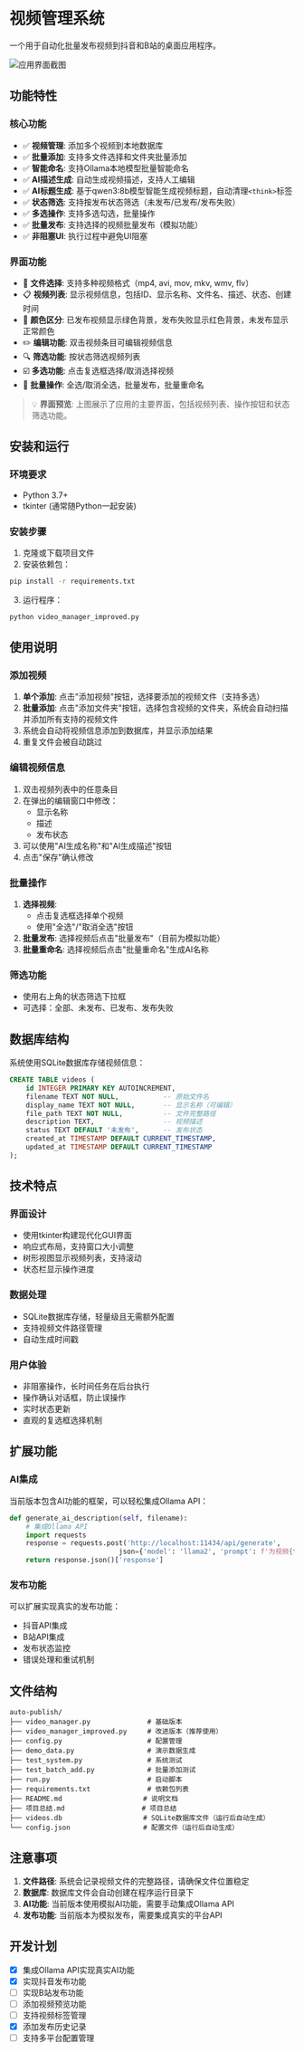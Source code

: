 # 视频管理系统

一个用于自动化批量发布视频到抖音和B站的桌面应用程序。

![应用界面截图](Screenshot.png)

## 功能特性

### 核心功能
- ✅ **视频管理**: 添加多个视频到本地数据库
- ✅ **批量添加**: 支持多文件选择和文件夹批量添加
- ✅ **智能命名**: 支持Ollama本地模型批量智能命名
- ✅ **AI描述生成**: 自动生成视频描述，支持人工编辑
- ✅ **AI标题生成**: 基于qwen3:8b模型智能生成视频标题，自动清理`<think>`标签
- ✅ **状态筛选**: 支持按发布状态筛选（未发布/已发布/发布失败）
- ✅ **多选操作**: 支持多选勾选，批量操作
- ✅ **批量发布**: 支持选择的视频批量发布（模拟功能）
- ✅ **非阻塞UI**: 执行过程中避免UI阻塞

### 界面功能
- 📁 **文件选择**: 支持多种视频格式（mp4, avi, mov, mkv, wmv, flv）
- 📋 **视频列表**: 显示视频信息，包括ID、显示名称、文件名、描述、状态、创建时间
- 🎨 **颜色区分**: 已发布视频显示绿色背景，发布失败显示红色背景，未发布显示正常颜色
- ✏️ **编辑功能**: 双击视频条目可编辑视频信息
- 🔍 **筛选功能**: 按状态筛选视频列表
- ☑️ **多选功能**: 点击复选框选择/取消选择视频
- 🚀 **批量操作**: 全选/取消全选，批量发布，批量重命名

> 💡 **界面预览**: 上图展示了应用的主要界面，包括视频列表、操作按钮和状态筛选功能。

## 安装和运行

### 环境要求
- Python 3.7+
- tkinter (通常随Python一起安装)

### 安装步骤

1. 克隆或下载项目文件
2. 安装依赖包：
```bash
pip install -r requirements.txt
```

3. 运行程序：
```bash
python video_manager_improved.py
```

## 使用说明

### 添加视频
1. **单个添加**: 点击"添加视频"按钮，选择要添加的视频文件（支持多选）
2. **批量添加**: 点击"添加文件夹"按钮，选择包含视频的文件夹，系统会自动扫描并添加所有支持的视频文件
3. 系统会自动将视频信息添加到数据库，并显示添加结果
4. 重复文件会被自动跳过

### 编辑视频信息
1. 双击视频列表中的任意条目
2. 在弹出的编辑窗口中修改：
   - 显示名称
   - 描述
   - 发布状态
3. 可以使用"AI生成名称"和"AI生成描述"按钮
4. 点击"保存"确认修改

### 批量操作
1. **选择视频**: 
   - 点击复选框选择单个视频
   - 使用"全选"/"取消全选"按钮
2. **批量发布**: 选择视频后点击"批量发布"（目前为模拟功能）
3. **批量重命名**: 选择视频后点击"批量重命名"生成AI名称

### 筛选功能
- 使用右上角的状态筛选下拉框
- 可选择：全部、未发布、已发布、发布失败

## 数据库结构

系统使用SQLite数据库存储视频信息：

```sql
CREATE TABLE videos (
    id INTEGER PRIMARY KEY AUTOINCREMENT,
    filename TEXT NOT NULL,           -- 原始文件名
    display_name TEXT NOT NULL,       -- 显示名称（可编辑）
    file_path TEXT NOT NULL,          -- 文件完整路径
    description TEXT,                 -- 视频描述
    status TEXT DEFAULT '未发布',      -- 发布状态
    created_at TIMESTAMP DEFAULT CURRENT_TIMESTAMP,
    updated_at TIMESTAMP DEFAULT CURRENT_TIMESTAMP
);
```

## 技术特点

### 界面设计
- 使用tkinter构建现代化GUI界面
- 响应式布局，支持窗口大小调整
- 树形视图显示视频列表，支持滚动
- 状态栏显示操作进度

### 数据处理
- SQLite数据库存储，轻量级且无需额外配置
- 支持视频文件路径管理
- 自动生成时间戳

### 用户体验
- 非阻塞操作，长时间任务在后台执行
- 操作确认对话框，防止误操作
- 实时状态更新
- 直观的复选框选择机制

## 扩展功能

### AI集成
当前版本包含AI功能的框架，可以轻松集成Ollama API：

```python
def generate_ai_description(self, filename):
    # 集成Ollama API
    import requests
    response = requests.post('http://localhost:11434/api/generate', 
                           json={'model': 'llama2', 'prompt': f'为视频{filename}生成描述'})
    return response.json()['response']
```

### 发布功能
可以扩展实现真实的发布功能：
- 抖音API集成
- B站API集成
- 发布状态监控
- 错误处理和重试机制

## 文件结构

```
auto-publish/
├── video_manager.py              # 基础版本
├── video_manager_improved.py     # 改进版本（推荐使用）
├── config.py                     # 配置管理
├── demo_data.py                  # 演示数据生成
├── test_system.py                # 系统测试
├── test_batch_add.py             # 批量添加测试
├── run.py                        # 启动脚本
├── requirements.txt              # 依赖包列表
├── README.md                    # 说明文档
├── 项目总结.md                   # 项目总结
├── videos.db                    # SQLite数据库文件（运行后自动生成）
└── config.json                  # 配置文件（运行后自动生成）
```

## 注意事项

1. **文件路径**: 系统会记录视频文件的完整路径，请确保文件位置稳定
2. **数据库**: 数据库文件会自动创建在程序运行目录下
3. **AI功能**: 当前版本使用模拟AI功能，需要手动集成Ollama API
4. **发布功能**: 当前版本为模拟发布，需要集成真实的平台API

## 开发计划

- [x] 集成Ollama API实现真实AI功能
- [x] 实现抖音发布功能
- [ ] 实现B站发布功能
- [ ] 添加视频预览功能
- [ ] 支持视频标签管理
- [x] 添加发布历史记录
- [ ] 支持多平台配置管理
